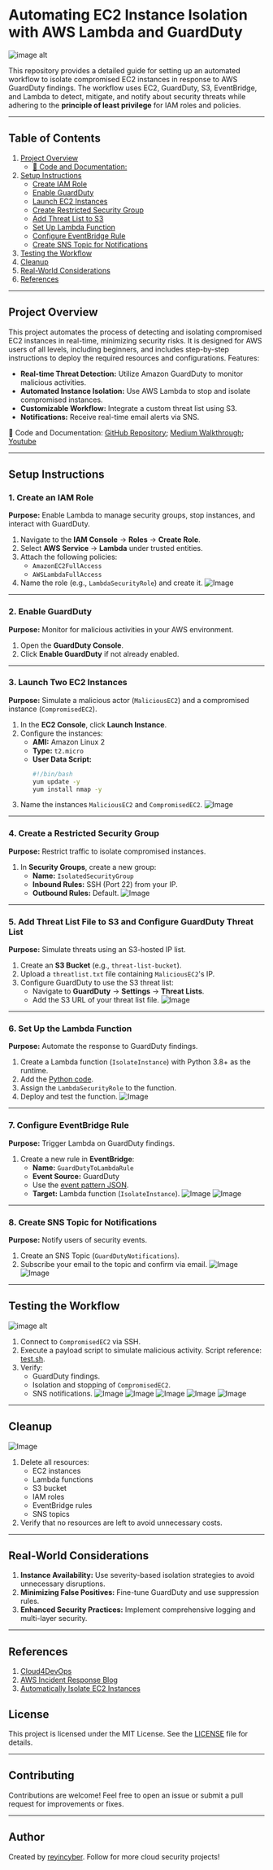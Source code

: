 # Automating EC2 Instance Isolation with AWS Lambda and GuardDuty

![image alt](https://github.com/reyincyber/aws/blob/a62ca55ed1a79838400d853ac95882f37a783510/automating-incident-response/architectural%20diagrams/automating_idr_bc.drawio.png)

This repository provides a detailed guide for setting up an automated workflow to isolate compromised EC2 instances in response to AWS GuardDuty findings. The workflow uses EC2, GuardDuty, S3, EventBridge, and Lambda to detect, mitigate, and notify about security threats while adhering to the **principle of least privilege** for IAM roles and policies.

---

## Table of Contents
1. [Project Overview](#project-overview)
   - [🔗 Code and Documentation:](#🔗-Code-and-documentation:)
3. [Setup Instructions](#setup-instructions)
   - [Create IAM Role](#1-create-an-iam-role)
   - [Enable GuardDuty](#2-enable-guardduty)
   - [Launch EC2 Instances](#3-launch-two-ec2-instances)
   - [Create Restricted Security Group](#4-create-a-restricted-security-group)
   - [Add Threat List to S3](#5-add-threat-list-file-to-s3-and-configure-guardduty-threat-list)
   - [Set Up Lambda Function](#6-set-up-the-lambda-function)
   - [Configure EventBridge Rule](#7-configure-eventbridge-rule)
   - [Create SNS Topic for Notifications](#8-create-sns-topic-for-notifications)
4. [Testing the Workflow](#testing-the-workflow)
5. [Cleanup](#cleanup)
6. [Real-World Considerations](#real-world-considerations)
7. [References](#references)

---

## Project Overview

This project automates the process of detecting and isolating compromised EC2 instances in real-time, minimizing security risks. It is designed for AWS users of all levels, including beginners, and includes step-by-step instructions to deploy the required resources and configurations. Features:
- **Real-time Threat Detection:** Utilize Amazon GuardDuty to monitor malicious activities.
- **Automated Instance Isolation:** Use AWS Lambda to stop and isolate compromised instances.
- **Customizable Workflow:** Integrate a custom threat list using S3.
- **Notifications:** Receive real-time email alerts via SNS.

🔗 Code and Documentation:
[GitHub Repository](https://github.com/reyincyber/aws-security/tree/861c663e487afa7e966cab4069c6db1d76fa8ace/automating-incident-response); [Medium Walkthrough](https://cyberrey.medium.com/automating-ec2-instance-isolation-with-aws-lambda-and-guardduty-33a34fc88177); [Youtube](https://youtu.be/RCmdjOjsGUw)

---

## Setup Instructions

### 1. Create an IAM Role

**Purpose:** Enable Lambda to manage security groups, stop instances, and interact with GuardDuty.

1. Navigate to the **IAM Console** → **Roles** → **Create Role**.
2. Select **AWS Service** → **Lambda** under trusted entities.
3. Attach the following policies:
   - `AmazonEC2FullAccess`
   - `AWSLambdaFullAccess`
4. Name the role (e.g., `LambdaSecurityRole`) and create it.
![Image](https://github.com/user-attachments/assets/f0262258-e5fd-4c22-ae50-759ebba9ce72)
---

### 2. Enable GuardDuty

**Purpose:** Monitor for malicious activities in your AWS environment.

1. Open the **GuardDuty Console**.
2. Click **Enable GuardDuty** if not already enabled.

---

### 3. Launch Two EC2 Instances

**Purpose:** Simulate a malicious actor (`MaliciousEC2`) and a compromised instance (`CompromisedEC2`).

1. In the **EC2 Console**, click **Launch Instance**.
2. Configure the instances:
   - **AMI:** Amazon Linux 2
   - **Type:** `t2.micro`
   - **User Data Script:**
     ```bash
     #!/bin/bash
     yum update -y
     yum install nmap -y
     ```
3. Name the instances `MaliciousEC2` and `CompromisedEC2`.
![Image](https://github.com/user-attachments/assets/81e60d50-40b4-4c9b-8bfe-da032340ef94)
---

### 4. Create a Restricted Security Group

**Purpose:** Restrict traffic to isolate compromised instances.

1. In **Security Groups**, create a new group:
   - **Name:** `IsolatedSecurityGroup`
   - **Inbound Rules:** SSH (Port 22) from your IP.
   - **Outbound Rules:** Default.
![Image](https://github.com/user-attachments/assets/9bf4ca6a-e72a-43c4-a55b-6e341b56376e)
---

### 5. Add Threat List File to S3 and Configure GuardDuty Threat List

**Purpose:** Simulate threats using an S3-hosted IP list.

1. Create an **S3 Bucket** (e.g., `threat-list-bucket`).
2. Upload a `threatlist.txt` file containing `MaliciousEC2`'s IP.
3. Configure GuardDuty to use the S3 threat list:
   - Navigate to **GuardDuty** → **Settings** → **Threat Lists**.
   - Add the S3 URL of your threat list file.
![Image](https://github.com/user-attachments/assets/fa2fe142-a4d5-44d5-99e6-5189a57528ce)
---

### 6. Set Up the Lambda Function

**Purpose:** Automate the response to GuardDuty findings.

1. Create a Lambda function (`IsolateInstance`) with Python 3.8+ as the runtime.
2. Add the [Python code](https://github.com/reyincyber/aws/blob/e2619c4c47ea91bdf671186a4abbc0d18a86380f/automating-incident-response/lambda.py).
3. Assign the `LambdaSecurityRole` to the function.
4. Deploy and test the function.
![Image](https://github.com/user-attachments/assets/0c614d4f-93f3-42c5-b24a-2a9828088d68)
---

### 7. Configure EventBridge Rule

**Purpose:** Trigger Lambda on GuardDuty findings.

1. Create a new rule in **EventBridge**:
   - **Name:** `GuardDutyToLambdaRule`
   - **Event Source:** GuardDuty
   - Use the [event pattern JSON](https://github.com/reyincyber/aws/blob/65bc7573964be2e71d8c3fbaa0159592a62f65be/automating-incident-response/event_pattern.json).
   - **Target:** Lambda function (`IsolateInstance`).
![Image](https://github.com/user-attachments/assets/8e5f8328-d0be-475b-9afe-e9f815caf98c)
![Image](https://github.com/user-attachments/assets/8b6d12d1-2cb6-4fa8-ac4b-575dfc90be52)
---

### 8. Create SNS Topic for Notifications

**Purpose:** Notify users of security events.

1. Create an SNS Topic (`GuardDutyNotifications`).
2. Subscribe your email to the topic and confirm via email.
![Image](https://github.com/user-attachments/assets/ff0ff868-00c4-43af-89ba-ddca9d5f0d20)
![Image](https://github.com/user-attachments/assets/ca35ded7-ab1a-4d8c-803e-089055766b01)
---

## Testing the Workflow
![image alt](https://github.com/reyincyber/aws/blob/main/automating-incident-response/architectural%20diagrams/automating_idr_ac.drawio.png)
1. Connect to `CompromisedEC2` via SSH.
2. Execute a payload script to simulate malicious activity. Script reference: [test.sh](https://github.com/reyincyber/aws/blob/95e71ee372768d4f1e1f3c556d28d03c79a9220a/automating-incident-response/test.sh).
3. Verify:
   - GuardDuty findings.
   - Isolation and stopping of `CompromisedEC2`.
   - SNS notifications.
![Image](https://github.com/user-attachments/assets/30c38b40-8e1a-4148-a8ce-79cf617d977d)
![Image](https://github.com/user-attachments/assets/7f18f920-a3a5-4abc-891e-9e3872369627)
![Image](https://github.com/user-attachments/assets/acaf0fe1-13ea-448c-ba16-dcd73fae752a)
![Image](https://github.com/user-attachments/assets/a3bd6558-5c49-498d-8d1c-117f14c0dca7)
![Image](https://github.com/user-attachments/assets/309bd32f-7d63-402e-89c7-5dba09011603)
---

## Cleanup
![Image](https://github.com/user-attachments/assets/4bb61057-7b3b-47d6-b6c6-30dfbbe5a257)
1. Delete all resources:
   - EC2 instances
   - Lambda functions
   - S3 bucket
   - IAM roles
   - EventBridge rules
   - SNS topics
2. Verify that no resources are left to avoid unnecessary costs.

---

## Real-World Considerations

1. **Instance Availability:** Use severity-based isolation strategies to avoid unnecessary disruptions.
2. **Minimizing False Positives:** Fine-tune GuardDuty and use suppression rules.
3. **Enhanced Security Practices:** Implement comprehensive logging and multi-layer security.

---

## References

1. [Cloud4DevOps](https://www.youtube.com/watch?v=ZRpLrPjvNkk)
2. [AWS Incident Response Blog](https://aws.amazon.com/blogs/security/how-to-automate-incident-response-to-security-events-with-aws-systems-manager-incident-manager/)
3. [Automatically Isolate EC2 Instances](https://perd1x.medium.com/automatically-isolate-compromised-ec2-instances-with-guardduty-d4080e8b039a)

## **License**
This project is licensed under the MIT License. See the [LICENSE](LICENSE) file for details.

---

## **Contributing**
Contributions are welcome! Feel free to open an issue or submit a pull request for improvements or fixes.

---

## **Author**
Created by [reyincyber](https://github.com/reyincyber). Follow for more cloud security projects!
